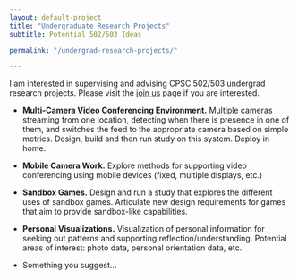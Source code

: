 ```yaml
---
layout: default-project
title: "Undergraduate Research Projects"
subtitle: Potential 502/503 Ideas

permalink: "/undergrad-research-projects/"

---
```


I am interested in supervising and advising CPSC 502/503 undergrad research projects. Please visit the [join us](/join-us/) page if you are interested.

* **Multi-Camera Video Conferencing Environment.** Multiple cameras streaming from one location, detecting when there is presence in one of them, and switches the feed to the appropriate camera based on simple metrics. Design, build and then run study on this system. Deploy in home.
* **Mobile Camera Work.** Explore methods for supporting video conferencing using mobile devices (fixed, multiple displays, etc.)
* **Sandbox Games.** Design and run a study that explores the different uses of sandbox games. Articulate new design requirements for games that aim to provide sandbox-like capabilities.
* **Personal Visualizations.** Visualization of personal information for seeking out patterns and supporting reflection/understanding. Potential areas of interest: photo data, personal orientation data, etc.

* Something you suggest...